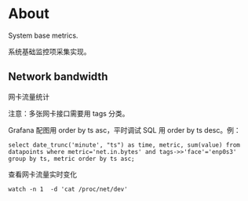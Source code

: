 # About

System base metrics.

系统基础监控项采集实现。


## Network bandwidth

网卡流量统计

注意：多张网卡接口需要用 tags 分类。

     
Grafana 配图用 order by ts asc，平时调试 SQL 用 order by ts desc。例：

    select date_trunc('minute', "ts") as time, metric, sum(value) from datapoints where metric='net.in.bytes' and tags->>'face'='enp0s3' group by ts, metric order by ts asc;
    
    
查看网卡流量实时变化

    watch -n 1  -d 'cat /proc/net/dev'
